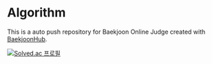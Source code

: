 # Algorithm
This is a auto push repository for Baekjoon Online Judge created with [BaekjoonHub](https://github.com/BaekjoonHub/BaekjoonHub).

[![Solved.ac
프로필](http://mazassumnida.wtf/api/v2/generate_badge?boj={beomth})](https://solved.ac/{beomth})
